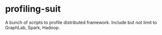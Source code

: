 profiling-suit
==============

A bunch of scripts to profile distributed framework. Include but not limit to GraphLab, Spark, Hadoop.
